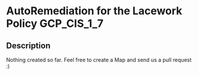 # AutoRemediation for the Lacework Policy GCP_CIS_1_7

## Description
Nothing created so far. Feel free to create a Map and send us a pull request :)
